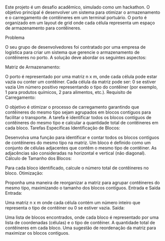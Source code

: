 Este projeto é um desafio acadêmico, simulado como um hackathon. O objetivo principal é desenvolver um sistema para otimizar o armazenamento e o carregamento de contêineres em um terminal portuário. O porto é organizado em um layout de grid onde cada célula representa um espaço de armazenamento para contêineres.

Problema

O seu grupo de desenvolvedores foi contratado por uma empresa de logística para criar um sistema que gerencie o armazenamento de contêineres no porto. A solução deve abordar os seguintes aspectos:

Matriz de Armazenamento:

O porto é representado por uma matriz n x m, onde cada célula pode estar vazia ou conter um contêiner.
Cada célula da matriz pode ser:
0 se estiver vazia
Um número positivo representando o tipo do contêiner (por exemplo, 1 para produtos químicos, 2 para alimentos, etc.).
Requisito de Carregamento:

O objetivo é otimizar o processo de carregamento garantindo que contêineres do mesmo tipo sejam agrupados em blocos contíguos para facilitar o transporte.
A tarefa é identificar todos os blocos contíguos de contêineres do mesmo tipo e calcular a quantidade total de contêineres em cada bloco.
Tarefas Específicas
Identificação de Blocos:

Desenvolva uma função para identificar e contar todos os blocos contíguos de contêineres do mesmo tipo na matriz.
Um bloco é definido como um conjunto de células adjacentes que contêm o mesmo tipo de contêiner. As adjacências são consideradas na horizontal e vertical (não diagonal).
Cálculo de Tamanho dos Blocos:

Para cada bloco identificado, calcule o número total de contêineres no bloco.
Otimização:

Proponha uma maneira de reorganizar a matriz para agrupar contêineres do mesmo tipo, maximizando o tamanho dos blocos contíguos.
Entrada e Saída
Entrada:

Uma matriz n x m onde cada célula contém um número inteiro que representa o tipo de contêiner ou 0 se estiver vazia.
Saída:

Uma lista de blocos encontrados, onde cada bloco é representado por uma lista de coordenadas (células) e o tipo de contêiner.
A quantidade total de contêineres em cada bloco.
Uma sugestão de reordenação da matriz para maximizar os blocos contíguos.
